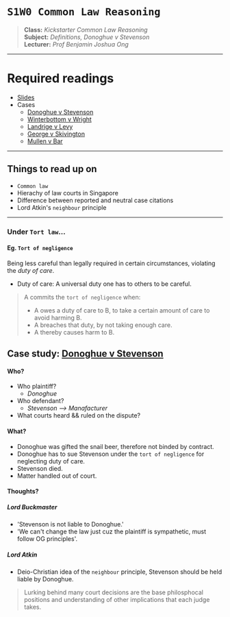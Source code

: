 # `S1W0 Common Law Reasoning`

> **Class:** *Kickstarter Common Law Reasoning*  
> **Subject:** *Definitions, Donoghue v Stevenson*  
> **Lecturer:** *Prof Benjamin Joshua Ong*  

---

# Required readings

* [Slides](common-law-reasoning.pdf)
* Cases
    * [Donoghue v Stevenson](donoghue-stevenson.pdf)
    * [Winterbottom v Wright](winterbottom-wright.pdf)
    * [Landrige v Levy](landrige-levy.pdf)
    * [George v Skivington](https://www.wikiwand.com/en/George_v_Skivington)
    * [Mullen v Bar](https://www.casemine.com/judgement/uk/5a8ff8d560d03e7f57ecdff7)

---

## Things to read up on

* `Common law`
* Hierachy of law courts in Singapore
* Difference between reported and neutral case citations
* Lord Atkin's `neighbour` principle

---

### Under `Tort law`...

#### Eg. `Tort of negligence`
Being less careful than legally required in certain circumstances, violating the *duty of care*.
* Duty of care: A universal duty one has to others to be careful.

> A commits the `tort of negligence` when:
> * A owes a duty of care to B, to take a certain amount of care to avoid harming B.
> * A breaches that duty, by not taking enough care.
> * A thereby causes harm to B.

## Case study: [Donoghue v Stevenson](https://www.lawteacher.net/cases/donoghue-v-stevenson.php)

#### Who?

* Who plaintiff? 
    * *Donoghue*
* Who defendant? 
    * *Stevenson --> Manafacturer*
* What courts heard && ruled on the dispute?

#### What?

* Donoghue was gifted the snail beer, therefore not binded by contract.
* Donoghue has to sue Stevenson under the `tort of negligence` for neglecting duty of care.
* Stevenson died.
* Matter handled out of court.

#### Thoughts?

##### Lord Buckmaster
* 'Stevenson is not liable to Donoghue.'
* 'We can't change the law just cuz the plaintiff is sympathetic, must follow OG principles'.

##### Lord Atkin
* Deio-Christian idea of the `neighbour` principle, Stevenson should be held liable by Donoghue.

> Lurking behind many court decisions are the base philosphocal positions and understanding of other implications that each judge takes.
